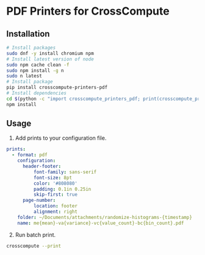 # PDF Printers for CrossCompute

## Installation

```bash
# Install packages
sudo dnf -y install chromium npm
# Install latest version of node
sudo npm cache clean -f
sudo npm install -g n
sudo n latest
# Install package
pip install crosscompute-printers-pdf
# Install dependencies
cd $(python -c "import crosscompute_printers_pdf; print(crosscompute_printers_pdf.__path__[0] + '/scripts')")
npm install
```

## Usage

1. Add prints to your configuration file.

```yaml
prints:
  - format: pdf
    configuration:
      header-footer:
          font-family: sans-serif
          font-size: 8pt
          color: '#808080'
          padding: 0.1in 0.25in
          skip-first: true
      page-number:
          location: footer
          alignment: right
    folder: ~/Documents/attachments/randomize-histograms-{timestamp}
    name: me{mean}-va{variance}-vc{value_count}-bc{bin_count}.pdf
```

2. Run batch print.

```bash
crosscompute --print
```
